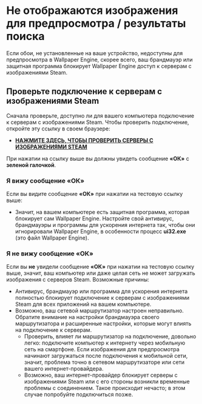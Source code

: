 # Не отображаются изображения для предпросмотра / результаты поиска

Если обои, не установленные на ваше устройство, недоступны для предпросмотра в Wallpaper Engine, скорее всего, ваш брандмауэр или защитная программа блокирует Wallpaper Engine доступ к серверам с изображениями Steam.

## Проверьте подключение к серверам с изображениями Steam

Сначала проверьте, доступно ли для вашего компьютера подключение к серверам с изображениями Steam. Чтобы проверить подключение, откройте эту ссылку в своем браузере:

* [**НАЖМИТЕ ЗДЕСЬ, ЧТОБЫ ПРОВЕРИТЬ СЕРВЕРЫ С ИЗОБРАЖЕНИЯМИ STEAM**](https://steamuserimages-a.akamaihd.net/ugc/1796366854776537259/C541D485E7156010D92284B082D13A2377FD1F8F/?imw=5000&imh=5000&ima=fit&impolicy=Letterbox&imcolor=%23000000&letterbox=false)

При нажатии на ссылку выше вы должны увидеть сообщение **«ОК»** с **зеленой галочкой**.

### Я вижу сообщение «ОК»

Если вы видите сообщение **«ОК»** при нажатии на тестовую ссылку выше:

* Значит, на вашем компьютере есть защитная программа, которая блокирует сам Wallpaper Engine. Настройте свой антивирус, брандмауэры и программы для ускорения интернета так, чтобы они игнорировали Wallpaper Engine, в особенности процесс **ui32.exe** (это файл Wallpaper Engine).

### Я не вижу сообщение «ОК»

Если вы **не** увидели сообщение **«ОК»** при нажатии на тестовую ссылку выше, значит, ваш компьютер или даже целая сеть не может загружать изображения с серверов Steam. Возможные причины:

* Антивирус, брандмауэр или программа для ускорения интернета полностью блокирует подключение к серверам с изображениями Steam для всех приложений на вашем компьютере.
* Возможно, ваш сетевой маршрутизатор настроен неправильно. Обратите внимание на настройки брандмауэра своего маршрутизатора и расширенные настройки, которые могут влиять на подключение к серверам.
    * Проверить, влияет ли маршрутизатор на подключение, довольно легко: подключите компьютер к интернету через мобильную сеть на смартфоне. Если изображения для предпросмотра начинают загружаться после подключения к мобильной сети, значит, проблема точно в сетевом маршрутизаторе или сети вашего интернет-провайдера.
    * Возможно, ваш интернет-провайдер блокирует серверы с изображениями Steam или с его стороны возникли временные проблемы с соединением. Такое происходит нечасто; в этом случае попробуйте подключиться позже.